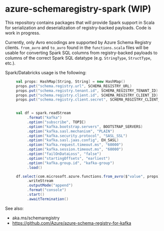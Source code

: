 # azure-schemaregistry-spark (WIP)

This repository contains packages that will provide Spark support in Scala for serialization and deserialization of registry-backed payloads.  Code is work in progress.

Currently, only Avro encodings are supported by Azure Schema Registry clients.  `from_avro` and `to_avro` found in the `functions.scala` files will be usable for converting Spark SQL columns from registry-backed payloads to columns of the correct Spark SQL datatype (e.g. `StringType`, `StructType`, etc.).

Spark/Databricks usage is the following:

```scala
     val props: HashMap[String, String] = new HashMap()
     props.put("schema.registry.url", SCHEMA_REGISTRY_URL)
     props.put("schema.registry.tenant.id", SCHEMA_REGISTRY_TENANT_ID)
     props.put("schema.registry.client.id", SCHEMA_REGISTRY_CLIENT_ID)
     props.put("schema.registry.client.secret", SCHEMA_REGISTRY_CLIENT_SECRET)
     

     val df = spark.readStream
          .format("kafka")
          .option("subscribe", TOPIC)
          .option("kafka.bootstrap.servers", BOOTSTRAP_SERVERS)
          .option("kafka.sasl.mechanism", "PLAIN")
          .option("kafka.security.protocol", "SASL_SSL")
          .option("kafka.sasl.jaas.config", EH_SASL)
          .option("kafka.request.timeout.ms", "60000")
          .option("kafka.session.timeout.ms", "60000")
          .option("failOnDataLoss", "false")
          .option("startingOffsets", "earliest")
          .option("kafka.group.id", "kafka-group")
          .load()

     df.select(com.microsoft.azure.functions.from_avro($"value", props))  // path will be changed in the future
          .writeStream
          .outputMode("append")
          .format("console")
          .start()
          .awaitTermination()
```

See also:
- aka.ms/schemaregistry
- https://github.com/Azure/azure-schema-registry-for-kafka
